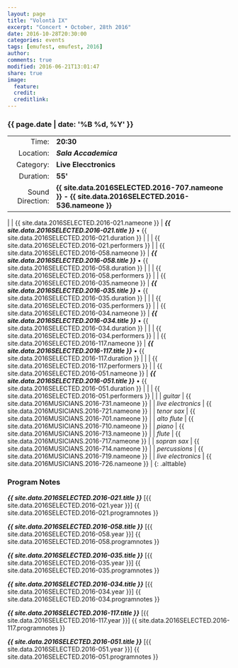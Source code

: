 ```yaml
---
layout: page
title: "Volontà IX"
excerpt: "Concert • October, 28th 2016"
date: 2016-10-28T20:30:00
categories: events
tags: [emufest, emufest, 2016]
author:
comments: true
modified: 2016-06-21T13:01:47
share: true
image:
  feature:
  credit:
  creditlink:
---
```


### {{ page.date | date: '%B %d, %Y' }}

|  |  |
|------------:|:------------|
| Time: | **20:30** |
| Location: | ***Sala Accademica*** |
| Category: | **Live Elecctronics** |
| Duration: | **55'** |
| Sound Direction: | **{{ site.data.2016SELECTED.2016-707.nameone }} - {{ site.data.2016SELECTED.2016-536.nameone }}** |
|
| {{ site.data.2016SELECTED.2016-021.nameone }} | ***{{ site.data.2016SELECTED.2016-021.title }}*** • {{ site.data.2016SELECTED.2016-021.duration }} |
|  | {{ site.data.2016SELECTED.2016-021.performers }} |
| {{ site.data.2016SELECTED.2016-058.nameone }} | ***{{ site.data.2016SELECTED.2016-058.title }}*** • {{ site.data.2016SELECTED.2016-058.duration }} |
|  | {{ site.data.2016SELECTED.2016-058.performers }} |
| {{ site.data.2016SELECTED.2016-035.nameone }} | ***{{ site.data.2016SELECTED.2016-035.title }}*** • {{ site.data.2016SELECTED.2016-035.duration }} |
|  | {{ site.data.2016SELECTED.2016-035.performers }} |
| {{ site.data.2016SELECTED.2016-034.nameone }} | ***{{ site.data.2016SELECTED.2016-034.title }}*** • {{ site.data.2016SELECTED.2016-034.duration }} |
|  | {{ site.data.2016SELECTED.2016-034.performers }} |
| {{ site.data.2016SELECTED.2016-117.nameone }} | ***{{ site.data.2016SELECTED.2016-117.title }}*** • {{ site.data.2016SELECTED.2016-117.duration }} |
|  | {{ site.data.2016SELECTED.2016-117.performers }} |
| {{ site.data.2016SELECTED.2016-051.nameone }} | ***{{ site.data.2016SELECTED.2016-051.title }}*** • {{ site.data.2016SELECTED.2016-051.duration }} |
|  | {{ site.data.2016SELECTED.2016-051.performers }} |
|
|  *guitar* | {{ site.data.2016MUSICIANS.2016-731.nameone }} |
|  *live electronics* | {{ site.data.2016MUSICIANS.2016-721.nameone }} |
|  *tenor sax* | {{ site.data.2016MUSICIANS.2016-701.nameone }} |
|  *alto flute* | {{ site.data.2016MUSICIANS.2016-710.nameone }} |
|  *piano* | {{ site.data.2016MUSICIANS.2016-713.nameone }} |
|  *flute* | {{ site.data.2016MUSICIANS.2016-717.nameone }} |
|  *sopran sax* | {{ site.data.2016MUSICIANS.2016-714.nameone }} |
|  *percussions* | {{ site.data.2016MUSICIANS.2016-719.nameone }} |
|  *live electronics* | {{ site.data.2016MUSICIANS.2016-726.nameone }} |
{: .alttable}

### Program Notes

***{{ site.data.2016SELECTED.2016-021.title }}*** [{{ site.data.2016SELECTED.2016-021.year }}] {{ site.data.2016SELECTED.2016-021.programnotes }}

***{{ site.data.2016SELECTED.2016-058.title }}*** [{{ site.data.2016SELECTED.2016-058.year }}] {{ site.data.2016SELECTED.2016-058.programnotes }}

***{{ site.data.2016SELECTED.2016-035.title }}*** [{{ site.data.2016SELECTED.2016-035.year }}] {{ site.data.2016SELECTED.2016-035.programnotes }}

***{{ site.data.2016SELECTED.2016-034.title }}*** [{{ site.data.2016SELECTED.2016-034.year }}] {{ site.data.2016SELECTED.2016-034.programnotes }}

***{{ site.data.2016SELECTED.2016-117.title }}*** [{{ site.data.2016SELECTED.2016-117.year }}] {{ site.data.2016SELECTED.2016-117.programnotes }}

***{{ site.data.2016SELECTED.2016-051.title }}*** [{{ site.data.2016SELECTED.2016-051.year }}] {{ site.data.2016SELECTED.2016-051.programnotes }}
